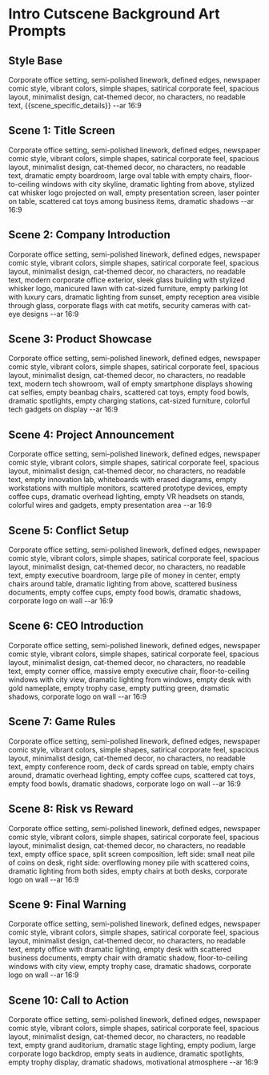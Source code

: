 # Intro Cutscene Background Art Prompts

## Style Base
Corporate office setting, semi-polished linework, defined edges, newspaper comic style, vibrant colors, simple shapes, satirical corporate feel, spacious layout, minimalist design, cat-themed decor, no characters, no readable text, {{scene_specific_details}} --ar 16:9

## Scene 1: Title Screen
Corporate office setting, semi-polished linework, defined edges, newspaper comic style, vibrant colors, simple shapes, satirical corporate feel, spacious layout, minimalist design, cat-themed decor, no characters, no readable text, dramatic empty boardroom, large oval table with empty chairs, floor-to-ceiling windows with city skyline, dramatic lighting from above, stylized cat whisker logo projected on wall, empty presentation screen, laser pointer on table, scattered cat toys among business items, dramatic shadows --ar 16:9

## Scene 2: Company Introduction
Corporate office setting, semi-polished linework, defined edges, newspaper comic style, vibrant colors, simple shapes, satirical corporate feel, spacious layout, minimalist design, cat-themed decor, no characters, no readable text, modern corporate office exterior, sleek glass building with stylized whisker logo, manicured lawn with cat-sized furniture, empty parking lot with luxury cars, dramatic lighting from sunset, empty reception area visible through glass, corporate flags with cat motifs, security cameras with cat-eye designs --ar 16:9

## Scene 3: Product Showcase
Corporate office setting, semi-polished linework, defined edges, newspaper comic style, vibrant colors, simple shapes, satirical corporate feel, spacious layout, minimalist design, cat-themed decor, no characters, no readable text, modern tech showroom, wall of empty smartphone displays showing cat selfies, empty beanbag chairs, scattered cat toys, empty food bowls, dramatic spotlights, empty charging stations, cat-sized furniture, colorful tech gadgets on display --ar 16:9

## Scene 4: Project Announcement
Corporate office setting, semi-polished linework, defined edges, newspaper comic style, vibrant colors, simple shapes, satirical corporate feel, spacious layout, minimalist design, cat-themed decor, no characters, no readable text, empty innovation lab, whiteboards with erased diagrams, empty workstations with multiple monitors, scattered prototype devices, empty coffee cups, dramatic overhead lighting, empty VR headsets on stands, colorful wires and gadgets, empty presentation area --ar 16:9

## Scene 5: Conflict Setup
Corporate office setting, semi-polished linework, defined edges, newspaper comic style, vibrant colors, simple shapes, satirical corporate feel, spacious layout, minimalist design, cat-themed decor, no characters, no readable text, empty executive boardroom, large pile of money in center, empty chairs around table, dramatic lighting from above, scattered business documents, empty coffee cups, empty food bowls, dramatic shadows, corporate logo on wall --ar 16:9

## Scene 6: CEO Introduction
Corporate office setting, semi-polished linework, defined edges, newspaper comic style, vibrant colors, simple shapes, satirical corporate feel, spacious layout, minimalist design, cat-themed decor, no characters, no readable text, empty corner office, massive empty executive chair, floor-to-ceiling windows with city view, dramatic lighting from windows, empty desk with gold nameplate, empty trophy case, empty putting green, dramatic shadows, corporate logo on wall --ar 16:9

## Scene 7: Game Rules
Corporate office setting, semi-polished linework, defined edges, newspaper comic style, vibrant colors, simple shapes, satirical corporate feel, spacious layout, minimalist design, cat-themed decor, no characters, no readable text, empty conference room, deck of cards spread on table, empty chairs around, dramatic overhead lighting, empty coffee cups, scattered cat toys, empty food bowls, dramatic shadows, corporate logo on wall --ar 16:9

## Scene 8: Risk vs Reward
Corporate office setting, semi-polished linework, defined edges, newspaper comic style, vibrant colors, simple shapes, satirical corporate feel, spacious layout, minimalist design, cat-themed decor, no characters, no readable text, empty office space, split screen composition, left side: small neat pile of coins on desk, right side: overflowing money pile with scattered coins, dramatic lighting from both sides, empty chairs at both desks, corporate logo on wall --ar 16:9

## Scene 9: Final Warning
Corporate office setting, semi-polished linework, defined edges, newspaper comic style, vibrant colors, simple shapes, satirical corporate feel, spacious layout, minimalist design, cat-themed decor, no characters, no readable text, empty office with dramatic lighting, empty desk with scattered business documents, empty chair with dramatic shadow, floor-to-ceiling windows with city view, empty trophy case, dramatic shadows, corporate logo on wall --ar 16:9

## Scene 10: Call to Action
Corporate office setting, semi-polished linework, defined edges, newspaper comic style, vibrant colors, simple shapes, satirical corporate feel, spacious layout, minimalist design, cat-themed decor, no characters, no readable text, empty grand auditorium, dramatic stage lighting, empty podium, large corporate logo backdrop, empty seats in audience, dramatic spotlights, empty trophy display, dramatic shadows, motivational atmosphere --ar 16:9 